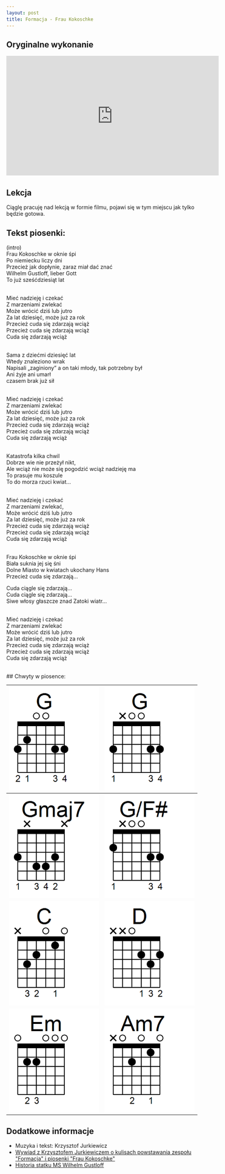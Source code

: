 ```yaml
---
layout: post
title: Formacja - Frau Kokoschke
---
```


## Oryginalne wykonanie

<iframe width="560" height="315" src="https://www.youtube.com/embed/N1vusIC4wVU" frameborder="0" allow="accelerometer; autoplay; encrypted-media; gyroscope; picture-in-picture" allowfullscreen></iframe>

## Lekcja
Ciąglę pracuję nad lekcją w formie filmu, pojawi się w tym miejscu jak tylko będzie gotowa.

## Tekst piosenki:

<p class="show-chords">
<span data-chord="G">(intro)</span><br>
<span data-chord="Gmaj7">Frau Kokoschke w oknie </span><span data-chord="G">śpi</span><br>
<span data-chord="Gmaj7">Po niemiecku liczy </span><span data-chord="G">dni</span><br>
Przecież <span data-chord="C">jak dopłynie</span>, <span data-chord="D">zaraz miał dać </span><span data-chord="G">znać</span><span data-chord="G/F#"> </span><br>
Wilhelm <span data-chord="Em">Gustloff</span>, lieber <span data-chord="C">Gott</span><br>
To już <span data-chord="D">sześćdziesiąt </span><span data-chord="G">lat </span><span data-chord="G/F#"> </span><br><br>

<span data-chord="Em">Mieć </span><span data-chord="D">nadzieję i </span><span data-chord="C">czekać</span><br>
<span data-chord="Em">Z marze</span><span data-chord="D">niami </span><span data-chord="C">zwlekać</span><br>
<span data-chord="Am7">Może wrócić dziś lub jutro</span><br>
Za lat <span data-chord="D">dziesięć, może już za </span><span data-chord="G">rok</span><span data-chord="G/F#"> </span><br>
Przecież <span data-chord="C">cuda się </span><span data-chord="D">zdarzają</span><span data-chord="Em"> wciąż</span><br>
Przecież <span data-chord="C">cuda się </span><span data-chord="D">zdarzają</span><span data-chord="Em"> wciąż</span><br>
Cuda <span data-chord="C">się </span><span data-chord="D">zdarzają</span><span data-chord="G"> wciąż</span><br><br>

<span data-chord="Gmaj7">Sama z dziećmi dziesięć </span><span data-chord="G">lat</span><br>
<span data-chord="Gmaj7">Wtedy znaleziono </span><span data-chord="G">wrak</span><br>
Napi<span data-chord="C">sali</span> „zaginiony” a on <span data-chord="D">taki młody, tak potrzebny </span><span data-chord="G">był</span><span data-chord="G/F#"> </span><br>
Ani <span data-chord="Em">żyje ani</span> <span data-chord="C">umarł</span><br>
czasem <span data-chord="D">brak już </span><span data-chord="G">sił </span><span data-chord="G/F#"> </span><br><br>

<span data-chord="Em">Mieć </span><span data-chord="D">nadzieję i </span><span data-chord="C">czekać</span><br>
<span data-chord="Em">Z marze</span><span data-chord="D">niami </span><span data-chord="C">zwlekać</span><br>
<span data-chord="Am7">Może wrócić dziś lub jutro</span><br>
Za lat <span data-chord="D">dziesięć, może już za </span><span data-chord="G">rok</span><span data-chord="G/F#"> </span><br>
Przecież <span data-chord="C">cuda się </span><span data-chord="D">zdarzają</span><span data-chord="Em"> wciąż</span><br>
Przecież <span data-chord="C">cuda się </span><span data-chord="D">zdarzają</span><span data-chord="Em"> wciąż</span><br>
Cuda<span data-chord="C"> się </span><span data-chord="D">zdarzają</span><span data-chord="G"> wciąż</span><br><br>

<span data-chord="Gmaj7">Katastrofa kilka </span><span data-chord="G">chwil</span><br>
<span data-chord="Gmaj7">Dobrze wie nie przeżył </span><span data-chord="G">nikt,</span><br>
Ale <span data-chord="C">wciąż nie może się pogodzić </span><span data-chord="D">wciąż nadzieję </span><span data-chord="G">ma</span><span data-chord="G/F#"> </span><br>
To <span data-chord="Em">prasuje mu </span><span data-chord="C">koszule</span><br>
To do <span data-chord="D">morza rzuci </span><span data-chord="G">kwiat…</span><span data-chord="G/F#"> </span><br><br>

<span data-chord="Em">Mieć </span><span data-chord="D">nadzieję i </span><span data-chord="C">czekać</span><br>
<span data-chord="Em">Z marze</span><span data-chord="D">niami </span><span data-chord="C">zwlekać,</span><br>
<span data-chord="Am7">Może wrócić dziś lub jutro</span><br>
Za lat <span data-chord="D">dziesięć, może już za </span><span data-chord="G">rok</span><span data-chord="G/F#"> </span><br>
Przecież <span data-chord="C">cuda się </span><span data-chord="D">zdarzają</span><span data-chord="Em"> wciąż</span><br>
Przecież <span data-chord="C">cuda się </span><span data-chord="D">zdarzają</span><span data-chord="Em"> wciąż</span><br>
Cuda <span data-chord="C">się </span><span data-chord="D">zdarzają</span><span data-chord="G"> wciąż</span><br><br>

<span data-chord="Gmaj7">Frau Kokoschke w oknie </span><span data-chord="G">śpi</span><br>
<span data-chord="Gmaj7">Biała suknia jej się </span><span data-chord="G">śni</span><br>
Dolne <span data-chord="C">Miasto w kwiatach </span><span data-chord="D">ukochany </span><span data-chord="G">Hans</span><span data-chord="G/F#"> </span><br>
Przecież <span data-chord="Em">cuda się </span><span data-chord="C">zdarzają…</span><br>
 
<span data-chord="Em">Cuda </span><span data-chord="D">ciągle się </span><span data-chord="C">zdarzają…</span><br>
<span data-chord="Em">Cuda </span><span data-chord="D">ciągle się </span><span data-chord="C">zdarzają…</span><br>
Siwe <span data-chord="Am7">włosy głaszcze </span><span data-chord="D">znad Zatoki </span><span data-chord="G">wiatr…</span><br><br>

<span data-chord="Em">Mieć </span><span data-chord="D">nadzieję i </span><span data-chord="C">czekać</span><br>
<span data-chord="Em">Z marze</span><span data-chord="D">niami </span><span data-chord="C">zwlekać</span><br>
<span data-chord="Am7">Może wrócić dziś lub jutro</span><br>
Za lat <span data-chord="D">dziesięć, może już za </span><span data-chord="G">rok</span><span data-chord="G/F#"> </span><br>
Przecież <span data-chord="C">cuda się </span><span data-chord="D">zdarzają</span><span data-chord="Em"> wciąż</span><br>
Przecież <span data-chord="C">cuda się </span><span data-chord="D">zdarzają</span><span data-chord="Em"> wciąż</span><br>
Cuda <span data-chord="C">się </span><span data-chord="D">zdarzają</span><span data-chord="G"> wciąż</span><br><br>

</p>
## Chwyty w piosence:

| ![Akord G](../chord_shapes/g_four_fingers.png "Akord G") | ![Akord G (drugi chwyt)](../chord_shapes/g_for_gmaj7.png "Akord G (drugi chwyt)") |
|--------|------|
| ![Akord Gmaj7](../chord_shapes/gmaj7.png "Akord Gmaj7") | ![Akord G/F#](../chord_shapes/gwithfsharpbase.png "Akord G/F#") | 
| ![Akord C](../chord_shapes/c.png "Akord C") | ![Akord D](../chord_shapes/d.png "Akord D") | 
| ![Akord Em](../chord_shapes/em.png "Akord Em") | ![Akord Am7](../chord_shapes/am7.png "Akord Am7") |

## Dodatkowe informacje
- Muzyka i tekst: Krzysztof Jurkiewicz
- [Wywiad z Krzysztofem Jurkiewiczem o kulisach powstawania zespołu "Formacja" i piosenki "Frau Kokoschke"](http://www.szantymaniak.pl/artykuly/staramy-sie-grac-tak-zeby-ludzie-chcieli-sluchac---wywiad-z-krzysztofem-jurkiewiczem/)
- [Historia statku MS Wilhelm Gustloff](https://pl.wikipedia.org/wiki/MS_Wilhelm_Gustloff)
